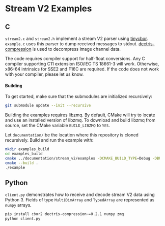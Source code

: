 # Stream V2 Examples

## C

`stream2.c` and `stream2.h` implement a stream V2 parser using [tinycbor]. `example.c` uses this parser to dump received messages to stdout. [dectris-compression] is used to decompress image channel data.

The code requires compiler support for half-float conversions. Any C compiler supporting C11 extension ISO/IEC TS 18661-3 will work. Otherwise, x86-64 intrinsics for SSE2 and F16C are required. If the code does not work with your compiler, please let us know.

#### Building

To get started, make sure that the submodules are initialized recursively:

```sh
git submodule update --init --recursive
```

Building the examples requires libzmq. By default, CMake will try to locate and use an installed version of libzmq. To download and build libzmq from source, set the CMake variable `BUILD_LIBZMQ` to `YES`.

Let `documentation/` be the location where this repository is cloned recursively. Build and run the example with:

```sh
mkdir examples_build
cd examples_build
cmake ../documentation/stream_v2/examples -DCMAKE_BUILD_TYPE=Debug -DBUILD_LIBZMQ=YES
cmake --build .
./example
```

## Python

`client.py` demonstrates how to receive and decode stream V2 data using Python 3. Fields of type `MultiDimArray` and `TypedArray` are represented as `numpy` arrays.

```sh
pip install cbor2 dectris-compression~=0.2.1 numpy zmq
python client.py
```

[dectris-compression]: https://github.com/dectris/compression
[tinycbor]: https://github.com/intel/tinycbor
